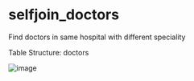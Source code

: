 # selfjoin_doctors
Find doctors in same hospital with different speciality

Table Structure: doctors

![image](https://user-images.githubusercontent.com/90609377/134115799-64496926-f4cd-4556-a4c7-258d7085043f.png)

